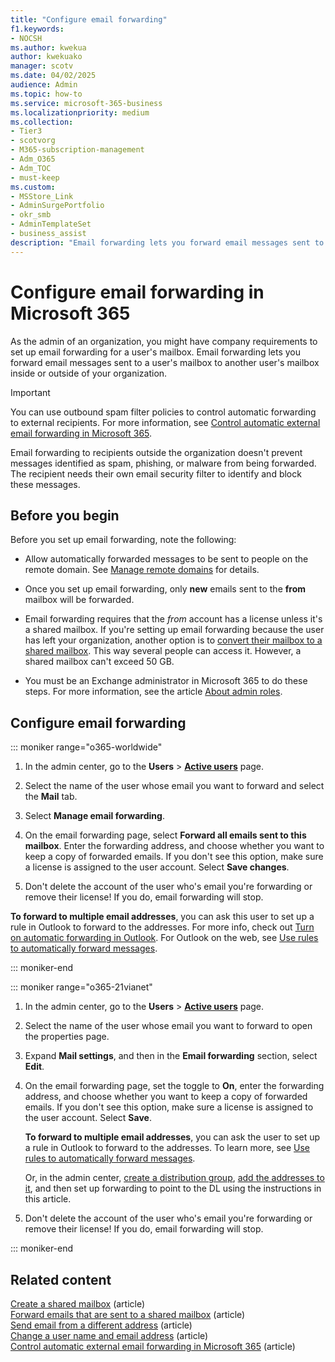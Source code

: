 ```yaml
---
title: "Configure email forwarding"
f1.keywords:
- NOCSH
ms.author: kwekua
author: kwekuako
manager: scotv
ms.date: 04/02/2025
audience: Admin
ms.topic: how-to
ms.service: microsoft-365-business
ms.localizationpriority: medium
ms.collection:
- Tier3
- scotvorg 
- M365-subscription-management
- Adm_O365
- Adm_TOC
- must-keep
ms.custom:
- MSStore_Link
- AdminSurgePortfolio
- okr_smb
- AdminTemplateSet
- business_assist
description: "Email forwarding lets you forward email messages sent to a Microsoft 365 user mailbox to another mailbox inside or outside of your organization."
---
```


# Configure email forwarding in Microsoft 365

As the admin of an organization, you might have company requirements to set up email forwarding for a user's mailbox. Email forwarding lets you forward email messages sent to a user's mailbox to another user's mailbox inside or outside of your organization.

> [!IMPORTANT]
> You can use outbound spam filter policies to control automatic forwarding to external recipients. For more information, see [Control automatic external email forwarding in Microsoft 365](/microsoft-365/security/office-365-security/outbound-spam-policies-external-email-forwarding#how-the-outbound-spam-filter-policy-settings-work-with-other-automatic-email-forwarding-controls).
> 
> Email forwarding to recipients outside the organization doesn't prevent messages identified as spam, phishing, or malware from being forwarded. The recipient needs their own email security filter to identify and block these messages.

## Before you begin

Before you set up email forwarding, note the following:

- Allow automatically forwarded messages to be sent to people on the remote domain. See [Manage remote domains](/exchange/mail-flow-best-practices/remote-domains/manage-remote-domains) for details.

- Once you set up email forwarding, only **new** emails sent to the  **from**  mailbox will be forwarded.

- Email forwarding requires that the *from* account has a license unless it's a shared mailbox. If you're setting up email forwarding because the user has left your organization, another option is to [convert their mailbox to a shared mailbox](convert-user-mailbox-to-shared-mailbox.md). This way several people can access it. However, a shared mailbox can't exceed 50 GB.

- You must be an Exchange administrator in Microsoft 365 to do these steps. For more information, see the article [About admin roles](../add-users/about-admin-roles.md).

## Configure email forwarding

::: moniker range="o365-worldwide"

1. In the admin center, go to the **Users** \> **[Active users](https://go.microsoft.com/fwlink/p/?linkid=834822)** page.

2. Select the name of the user whose email you want to forward and select the **Mail** tab.

3. Select **Manage email forwarding**.

4. On the email forwarding page, select **Forward all emails sent to this mailbox**. Enter the forwarding address, and choose whether you want to keep a copy of forwarded emails. If you don't see this option, make sure a license is assigned to the user account. Select **Save changes**.

5. Don't delete the account of the user who's email you're forwarding or remove their license!  If you do, email forwarding will stop.

**To forward to multiple email addresses**, you can ask this user to set up a rule in Outlook to forward to the addresses. For more info, check out [Turn on automatic forwarding in Outlook](https://support.microsoft.com/office/turn-on-automatic-forwarding-in-outlook-7f2670a1-7fff-4475-8a3c-5822d63b0c8e). For Outlook on the web, see [Use rules to automatically forward messages](https://support.microsoft.com/office/45aa9664-4911-4f96-9663-ece42816d746).

::: moniker-end

::: moniker range="o365-21vianet"

1. In the admin center, go to the **Users** \> **[Active users](https://go.microsoft.com/fwlink/p/?linkid=850628)** page.

2. Select the name of the user whose email you want to forward to open the properties page.

3. Expand **Mail settings**, and then in the **Email forwarding** section, select **Edit**.

4. On the email forwarding page, set the toggle to **On**, enter the forwarding address, and choose whether you want to keep a copy of forwarded emails. If you don't see this option, make sure a license is assigned to the user account. Select **Save**.

   **To forward to multiple email addresses**, you can ask the user to set up a rule in Outlook to forward to the addresses. To learn more, see [Use rules to automatically forward messages](https://support.microsoft.com/office/45aa9664-4911-4f96-9663-ece42816d746).

   Or, in the admin center, [create a distribution group](../setup/create-distribution-lists.md), [add the addresses to it](add-user-or-contact-to-distribution-list.md), and then set up forwarding to point to the DL using the instructions in this article.

5. Don't delete the account of the user who's email you're forwarding or remove their license! If you do, email forwarding will stop.

::: moniker-end

## Related content

[Create a shared mailbox](../email/create-a-shared-mailbox.md) (article)\
[Forward emails that are sent to a shared mailbox](/microsoft-365/admin/email/configure-a-shared-mailbox#forward-emails-that-are-sent-to-a-shared-mailbox) (article)\
[Send email from a different address](https://support.microsoft.com/office/ccba89cb-141c-4a36-8c56-6d16a8556d2e) (article)\
[Change a user name and email address](../add-users/change-a-user-name-and-email-address.md) (article)\
[Control automatic external email forwarding in Microsoft 365](/microsoft-365/security/office-365-security/outbound-spam-policies-external-email-forwarding) (article)
